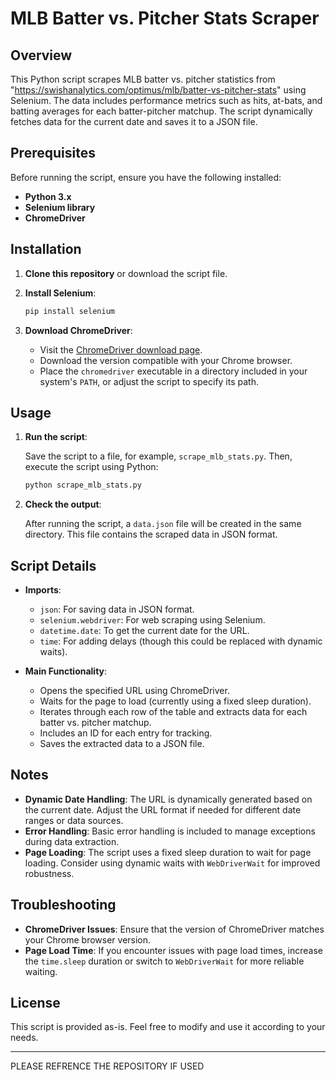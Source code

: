 # MLB Batter vs. Pitcher Stats Scraper

## Overview

This Python script scrapes MLB batter vs. pitcher statistics from "https://swishanalytics.com/optimus/mlb/batter-vs-pitcher-stats" using Selenium. The data includes performance metrics such as hits, at-bats, and batting averages for each batter-pitcher matchup. The script dynamically fetches data for the current date and saves it to a JSON file.

## Prerequisites

Before running the script, ensure you have the following installed:

- **Python 3.x**
- **Selenium library**
- **ChromeDriver**

## Installation

1. **Clone this repository** or download the script file.

2. **Install Selenium**:

   ```bash
   pip install selenium
   ```

3. **Download ChromeDriver**:

   - Visit the [ChromeDriver download page](https://sites.google.com/chromium.org/driver/).
   - Download the version compatible with your Chrome browser.
   - Place the `chromedriver` executable in a directory included in your system's `PATH`, or adjust the script to specify its path.

## Usage

1. **Run the script**:

   Save the script to a file, for example, `scrape_mlb_stats.py`. Then, execute the script using Python:

   ```bash
   python scrape_mlb_stats.py
   ```

2. **Check the output**:

   After running the script, a `data.json` file will be created in the same directory. This file contains the scraped data in JSON format.

## Script Details

- **Imports**:
  - `json`: For saving data in JSON format.
  - `selenium.webdriver`: For web scraping using Selenium.
  - `datetime.date`: To get the current date for the URL.
  - `time`: For adding delays (though this could be replaced with dynamic waits).

- **Main Functionality**:
  - Opens the specified URL using ChromeDriver.
  - Waits for the page to load (currently using a fixed sleep duration).
  - Iterates through each row of the table and extracts data for each batter vs. pitcher matchup.
  - Includes an ID for each entry for tracking.
  - Saves the extracted data to a JSON file.

## Notes

- **Dynamic Date Handling**: The URL is dynamically generated based on the current date. Adjust the URL format if needed for different date ranges or data sources.
- **Error Handling**: Basic error handling is included to manage exceptions during data extraction.
- **Page Loading**: The script uses a fixed sleep duration to wait for page loading. Consider using dynamic waits with `WebDriverWait` for improved robustness.

## Troubleshooting

- **ChromeDriver Issues**: Ensure that the version of ChromeDriver matches your Chrome browser version.
- **Page Load Time**: If you encounter issues with page load times, increase the `time.sleep` duration or switch to `WebDriverWait` for more reliable waiting.

## License

This script is provided as-is. Feel free to modify and use it according to your needs.

---

PLEASE REFRENCE THE REPOSITORY IF USED 
